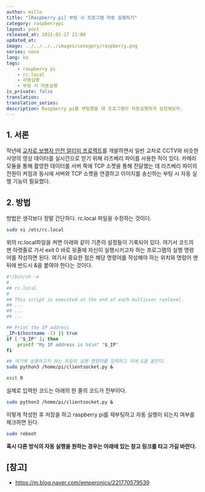 ```yaml
---
author: millo
title: "[Raspberry pi] 부팅 시 프로그램 자동 실행하기"
category: raspberrypi
layout: post
released_at: 2021-01-27 21:00
updated_at:
image: ../../../../images/category/raspberry.png
series: none
lang: ko
tags:
    - raspberry pi
    - rc.local
    - 자동실행
    - 부팅 시 자동실행
is_private: false
translation:
translation_series:
description: Raspberry pi를 부팅했을 때 프로그램이 자동실행하게 설정해보자.
---
```


## 1. 서론

작년에 [교차로 보행자 안전 알리미 프로젝트](https://www.youtube.com/watch?v=AuWtMnEUwC8&t=1s)를 개발하면서 일반 교차로 CCTV와 비슷한 사양의 영상 데이터를 실시간으로 얻기 위해 라즈베리 파이를 사용한 적이 있다. 카메라 모듈을 통해 촬영한 데이터를 서버 쪽에 TCP 소켓을 통해 전달했는 데 라즈베리 파이의 전원이 켜짐과 동시에 서버와 TCP 소켓을 연결하고 이미지를 송신하는 부팅 시 자동 실행 기능이 필요했다.

## 2. 방법

방법은 생각보다 정말 간단하다. rc.local 파일을 수정하는 것이다.

```bash
sudo vi /etc/rc.local
```

위의 rc.local파일을 켜면 아래와 같이 기존의 설정들이 기록되어 있다. 여기서 코드의 맨 아랫줄로 가서 exit 0 바로 윗줄에 자신이 실행시키고자 하는 프로그램의 실행 명령어를 작성하면 된다. 여기서 중요한 점은 해당 명령어를 작성해야 하는 위치와 명렁어 맨 뒤에 반드시 &을 붙여야 한다는 것이다.

```bash
#!/bin/sh -e
#
## rc.local
#
## This script is executed at the end of each multiuser runlevel.
## ...
## ...
## ...

## Print the IP address
_IP=$(hostname -I) || true
if [ "$_IP" ]; then
	printf "My IP address is %s\n" "$_IP"
fi

## 여기에 실행하고자 하는 파일의 실행 명령어를 입력하고 뒤에 &을 붙인다.
sudo python3 /home/pi/clientsocket.py &

exit 0
```

실제로 입력한 코드는 아래의 한 줄의 코드가 전부이다.

```bash
sudo python3 /home/pi/clientsocket.py &
```

이렇게 작성한 후 저장을 하고 raspberry pi를 재부팅하고 자동 실행이 되는지 여부를 체크하면 된다.

```bash
sudo reboot
```

**혹시 다른 방식의 자동 실행을 원하는 경우는 아래에 있는 참고 링크를 타고 가길 바란다.**

## [참고]

-   https://m.blog.naver.com/emperonics/221770579539
